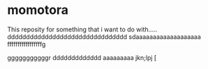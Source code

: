# momotora
This reposity for something that i want to do with.....
dddddddddddddddddddddddddddddddd
sdaaaaaaaaaaaaaaaaaaa
fffffffffffffffffg






gggggggggggr
ddddddddddddd
aaaaaaaaa
jkn;lpj [
